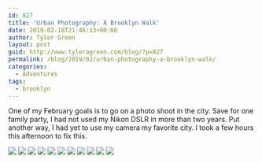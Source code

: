 ```yaml
---
id: 827
title: 'Urban Photography: A Brooklyn Walk'
date: 2019-02-18T21:46:13+00:00
author: Tyler Green
layout: post
guid: http://www.tyleragreen.com/blog/?p=827
permalink: /blog/2019/02/urban-photography-a-brooklyn-walk/
categories:
  - Adventures
tags:
  - brooklyn
---
```

One of my February goals is to go on a photo shoot in the city. Save for one family party, I had not used my Nikon DSLR in more than two years. Put another way, I had yet to use my camera my favorite city. I took a few hours this afternoon to fix this.

<img src="/assets/img/2019-02-18/brooklyn1.jpg" />

<img src="/assets/img/2019-02-18/brooklyn2.jpg" />

<img src="/assets/img/2019-02-18/brooklyn3.jpg" />

<img src="/assets/img/2019-02-18/brooklyn4.jpg" />

<img src="/assets/img/2019-02-18/brooklyn5.jpg" />

<img src="/assets/img/2019-02-18/brooklyn6.jpg" />

<img src="/assets/img/2019-02-18/brooklyn7.jpg" />

<img src="/assets/img/2019-02-18/brooklyn8.jpg" />

<img src="/assets/img/2019-02-18/brooklyn9.jpg" />

<img src="/assets/img/2019-02-18/brooklyn10.jpg" />

<img src="/assets/img/2019-02-18/brooklyn11.jpg" />
